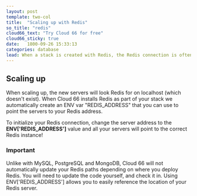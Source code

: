 ```yaml
---
layout: post
template: two-col
title:  "Scaling up with Redis"
so_title: "redis"
cloud66_text: "Try Cloud 66 for free"
cloud66_sticky: true
date:   1800-09-26 15:33:13
categories: database
lead: When a stack is created with Redis, the Redis connection is often initialized in the code using localhost.
---
```



## Scaling up
When scaling up, the new servers will look Redis for on localhost (which doesn't exist). When Cloud 66 installs Redis as part of your stack we automatically create an ENV var "REDIS&#95;ADDRESS" that you can use to point the servers to your Redis address.

To initialize your Redis connection, change the server address to the **ENV&#91;'REDIS&#95;ADDRESS'&#93;** value and all your servers will point to the correct Redis instance!

<div class="notice">
	<h3>Important</h3>
	<p>
		Unlike with MySQL, PostgreSQL and MongoDB, Cloud 66 will not automatically update your Redis paths depending on where you deploy Redis. You will need to update the code yourself, and check it in. Using ENV['REDIS&#95;ADDRESS'] allows you to easily reference the location of your Redis server.
	</p>
</div>
